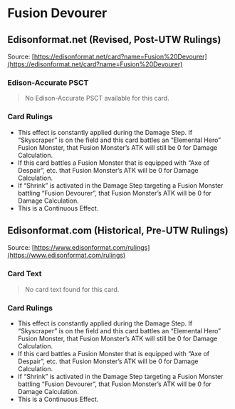 # Fusion Devourer

## Edisonformat.net (Revised, Post-UTW Rulings)

Source: [https://edisonformat.net/card?name=Fusion%20Devourer](https://edisonformat.net/card?name=Fusion%20Devourer)

### Edison-Accurate PSCT

> No Edison-Accurate PSCT available for this card.

### Card Rulings

*   This effect is constantly applied during the Damage Step. If “Skyscraper” is on the field and this card battles an “Elemental Hero” Fusion Monster, that Fusion Monster’s ATK will still be 0 for Damage Calculation.
*   If this card battles a Fusion Monster that is equipped with “Axe of Despair”, etc. that Fusion Monster’s ATK will be 0 for Damage Calculation.
*   If “Shrink” is activated in the Damage Step targeting a Fusion Monster battling “Fusion Devourer”, that Fusion Monster’s ATK will be 0 for Damage Calculation.
*   This is a Continuous Effect.


## Edisonformat.com (Historical, Pre-UTW Rulings)

Source: [https://www.edisonformat.com/rulings](https://www.edisonformat.com/rulings)

### Card Text

> No card text found for this card.

### Card Rulings

*   This effect is constantly applied during the Damage Step. If “Skyscraper” is on the field and this card battles an “Elemental Hero” Fusion Monster, that Fusion Monster’s ATK will still be 0 for Damage Calculation.
*   If this card battles a Fusion Monster that is equipped with “Axe of Despair”, etc. that Fusion Monster’s ATK will be 0 for Damage Calculation.
*   If “Shrink” is activated in the Damage Step targeting a Fusion Monster battling “Fusion Devourer”, that Fusion Monster’s ATK will be 0 for Damage Calculation.
*   This is a Continuous Effect.


